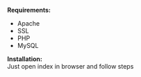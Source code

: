 
<b>Requirements:</b><br/>
* Apache<br/>
* SSL<br/>
* PHP <br/>
* MySQL<br/>


<b>Installation:</b><br/>
Just open index in browser and follow steps

